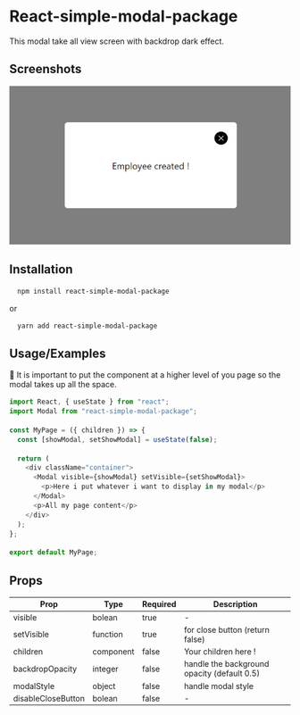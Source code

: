 # React-simple-modal-package

This modal take all view screen with backdrop dark effect.

## Screenshots

![App Screenshot](./packageVisual.png)

## Installation

```bash
  npm install react-simple-modal-package
```

or

```bash
  yarn add react-simple-modal-package
```

## Usage/Examples

🚨 It is important to put the component at a higher level of you page so the modal takes up all the space.

```javascript
import React, { useState } from "react";
import Modal from "react-simple-modal-package";

const MyPage = ({ children }) => {
  const [showModal, setShowModal] = useState(false);

  return (
    <div className="container">
      <Modal visible={showModal} setVisible={setShowModal}>
        <p>Here i put whatever i want to display in my modal</p>
      </Modal>
      <p>All my page content</p>
    </div>
  );
};

export default MyPage;
```

## Props

| Prop               | Type      | Required | Description                                 |
| ------------------ | --------- | -------- | ------------------------------------------- |
| visible            | bolean    | true     | -                                           |
| setVisible         | function  | true     | for close button (return false)             |
| children           | component | false    | <Modal>Your children here !</Modal>         |
| backdropOpacity    | integer   | false    | handle the background opacity (default 0.5) |
| modalStyle         | object    | false    | handle modal style                          |
| disableCloseButton | bolean    | false    | -                                           |
